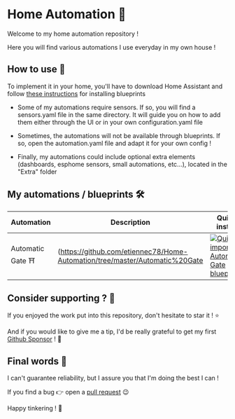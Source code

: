 # Home Automation 🏡
Welcome to my home automation repository !

Here you will find various automations I use everyday in my own house !

## How to use 🔌

To implement it in your home, you'll have to download Home Assistant and follow [these instructions](https://www.home-assistant.io/docs/automation/using_blueprints/#importing-blueprints) for installing blueprints

* Some of my automations require sensors. If so, you will find a sensors.yaml file in the same directory. It will guide you on how to add them either through the UI or in your own configuration.yaml file

* Sometimes, the automations will not be available through blueprints. If so, open the automation.yaml file and adapt it for your own config !

* Finally, my automations could include optional extra elements (dashboards, esphome sensors, small automations, etc...), located in the "Extra" folder

## My automations / blueprints 🛠️
|      Automation       | Description | Quick install |
| --------------------- | ----------- | ------------- |
|   Automatic Gate ⛩️   |  (https://github.com/etiennec78/Home-Automation/tree/master/Automatic%20Gate  | [![Quickly import Automatic Gate blueprint](https://my.home-assistant.io/badges/blueprint_import.svg)](https://my.home-assistant.io/redirect/blueprint_import/?blueprint_url=https%3A%2F%2Fgithub.com%2Fetiennec78%2FHome-Automation%2Fblob%2Fmaster%2FAutomatic%20Gate%2Fblueprint.yaml) |

## Consider supporting ? 🩷

If you enjoyed the work put into this repository, don't hesitate to star it ! ⭐

And if you would like to give me a tip, I'd be really grateful to get my first [Github Sponsor](https://github.com/sponsors/etiennec78) ! 💛

## Final words 👋

I can't guarantee reliability, but I assure you that I'm doing the best I can !

If you find a bug 👉 open a [pull request](https://github.com/etiennec78/Home-Automation/issues/new) 😉

Happy tinkering ! 🔧
